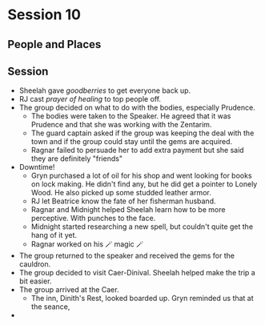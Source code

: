 # Session 10
## People and Places
## Session
* Sheelah gave _goodberries_ to get everyone back up.
* RJ cast _prayer of healing_ to top people off.
* The group decided on what to do with the bodies, especially Prudence.
	* The bodies were taken to the Speaker. He agreed that it was Prudence and that she was working with the Zentarim.
	* The guard captain asked if the group was keeping the deal with the town and if the group could stay until the gems are acquired.
	* Ragnar failed to persuade her to add extra payment but she said they are definitely "friends"
* Downtime!
	* Gryn purchased a lot of oil for his shop and went looking for books on lock making. He didn't find any, but he did get a pointer to Lonely Wood. He also picked up some studded leather armor.
	* RJ let Beatrice know the fate of her fisherman husband.
	* Ragnar and Midnight helped Sheelah learn how to be more perceptive. With punches to the face.
	* Midnight started researching a new spell, but couldn't quite get the hang of it yet.
	* Ragnar worked on his 🪄 magic 🪄
* The group returned to the speaker and received the gems for the cauldron.
* The group decided to visit Caer-Dinival. Sheelah helped make the trip a bit easier.
* The group arrived at the Caer.
	* The inn, Dinith's Rest, looked boarded up. Gryn reminded us that at the seance, 
* 
<!--stackedit_data:
eyJoaXN0b3J5IjpbLTE3NzQ3MTA0MTEsODI4MTY5NTgxLDE1OD
Y3NTQwMTksLTgyMTg4MzU1OSwtMzQ0Mjk2NDU5LDY2NzEzNDU3
MSwyNDEwMzc2NDMsNDc3MTA1MDkyLDczMDk5ODExNl19
-->